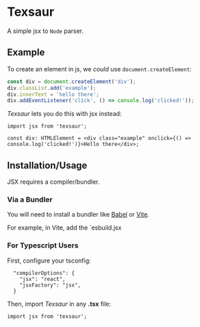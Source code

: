 # Texsaur
A simple jsx to `Node` parser.  



## Example
To create an element in js, we *could* use `document.createElement`:

```ts
const div = document.createElement('div');
div.classList.add('example');
div.innerText = 'hello there';
div.addEventListener('click', () => console.log('clicked!'));
```

*Texsaur* lets you do this with jsx instead:

```tsx
import jsx from 'texsaur';

const div: HTMLElement = <div class="example" onclick={() => console.log('clicked!')}>Hello there</div>;
```



## Installation/Usage
JSX requires a compiler/bundler.  


### Via a Bundler
You will need to install a bundler like [Babel](https://babeljs.io/docs/en/babel-plugin-transform-react-jsx#options) or [Vite](https://vitejs.dev/guide/features.html#jsx).  

For example, in Vite, add the `esbuild.jsx


### For Typescript Users
First, configure your tsconfig:

```jsonc
  "compilerOptions": {
    "jsx": "react",
    "jsxFactory": "jsx", 
  }
```

Then, import _Texsaur_ in any **.tsx** file:

```tsx
import jsx from 'texsaur';
```

